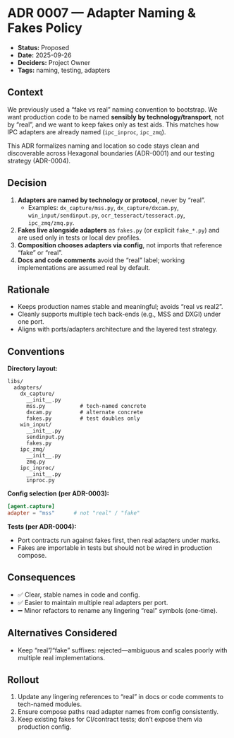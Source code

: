 # ADR 0007 — Adapter Naming & Fakes Policy

- **Status:** Proposed  
- **Date:** 2025-09-26  
- **Deciders:** Project Owner  
- **Tags:** naming, testing, adapters

## Context
We previously used a “fake vs real” naming convention to bootstrap. We want production code to be named **sensibly by technology/transport**, not by “real”, and we want to keep fakes only as test aids. This matches how IPC adapters are already named (`ipc_inproc`, `ipc_zmq`).

This ADR formalizes naming and location so code stays clean and discoverable across Hexagonal boundaries (ADR-0001) and our testing strategy (ADR-0004).

## Decision
1) **Adapters are named by technology or protocol**, never by “real”.
   - Examples: `dx_capture/mss.py`, `dx_capture/dxcam.py`, `win_input/sendinput.py`, `ocr_tesseract/tesseract.py`, `ipc_zmq/zmq.py`.
2) **Fakes live alongside adapters** as `fakes.py` (or explicit `fake_*.py`) and are used only in tests or local dev profiles.
3) **Composition chooses adapters via config**, not imports that reference “fake” or “real”.
4) **Docs and code comments** avoid the “real” label; working implementations are assumed real by default.

## Rationale
- Keeps production names stable and meaningful; avoids “real vs real2”.
- Cleanly supports multiple tech back-ends (e.g., MSS and DXGI) under one port.
- Aligns with ports/adapters architecture and the layered test strategy.

## Conventions

**Directory layout:**
~~~
libs/
  adapters/
    dx_capture/
      __init__.py
      mss.py           # tech-named concrete
      dxcam.py         # alternate concrete
      fakes.py         # test doubles only
    win_input/
      __init__.py
      sendinput.py
      fakes.py
    ipc_zmq/
      __init__.py
      zmq.py
    ipc_inproc/
      __init__.py
      inproc.py
~~~

**Config selection (per ADR-0003):**
~~~toml
[agent.capture]
adapter = "mss"      # not "real" / "fake"
~~~

**Tests (per ADR-0004):**
- Port contracts run against fakes first, then real adapters under marks.
- Fakes are importable in tests but should not be wired in production compose.

## Consequences
- :white_check_mark: Clear, stable names in code and config.
- :white_check_mark: Easier to maintain multiple real adapters per port.
- :heavy_minus_sign: Minor refactors to rename any lingering “real” symbols (one-time).

## Alternatives Considered
- Keep “real”/“fake” suffixes: rejected—ambiguous and scales poorly with multiple real implementations.

## Rollout
1) Update any lingering references to “real” in docs or code comments to tech-named modules.
2) Ensure compose paths read adapter names from config consistently.
3) Keep existing fakes for CI/contract tests; don’t expose them via production config.
